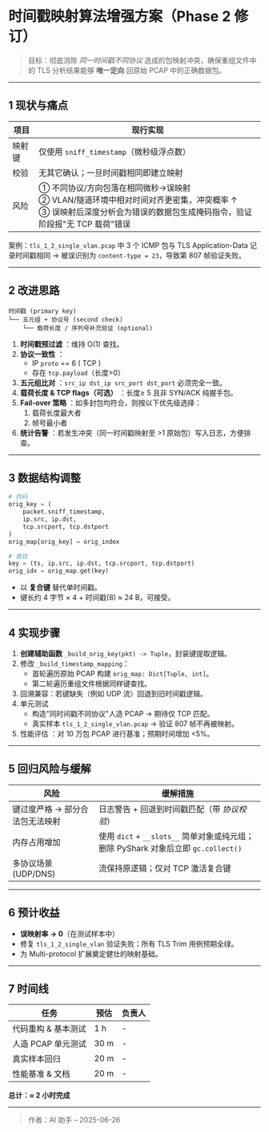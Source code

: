 # 时间戳映射算法增强方案（Phase 2 修订）

> 目标：彻底消除 *同一时间戳不同协议* 造成的包映射冲突，确保重组文件中的 TLS 分析结果能够 **唯一定向** 回原始 PCAP 中的正确数据包。

---

## 1 现状与痛点

| 项目 | 现行实现 |
| --- | --- |
| 映射键 | 仅使用 `sniff_timestamp`（微秒级浮点数） |
| 校验 | 无其它确认；一旦时间戳相同即建立映射 |
| 风险 | ① 不同协议/方向包落在相同微秒→误映射<br/>② VLAN/隧道环境中相对时间对齐更密集，冲突概率 ↑<br/>③ 误映射后深度分析会为错误的数据包生成掩码指令，验证阶段报"无 TCP 载荷"错误 |

案例：`tls_1_2_single_vlan.pcap` 中 3 个 ICMP 包与 TLS Application-Data 记录时间戳相同 → 被误识别为 `content-type = 23`，导致第 807 帧验证失败。

---

## 2 改进思路

```
时间戳 (primary key)
└── 五元组 + 协议号 (second check)
    └── 载荷长度 / 序列号补充验证 (optional)
```

1. **时间戳预过滤** ：维持 O(1) 查找。
2. **协议一致性** ：
   * IP `proto` == 6 ( TCP )
   * 存在 `tcp.payload`（长度>0）
3. **五元组比对** ：`src_ip dst_ip src_port dst_port` 必须完全一致。
4. **载荷长度 & TCP flags（可选）** ：长度≥ 5 且非 SYN/ACK 纯握手包。
5. **Fail-over 策略** ：如多封包均符合，则按以下优先级选择：
   1. 载荷长度最大者
   2. 帧号最小者
6. **统计告警** ：若发生冲突（同一时间戳映射至 >1 原始包）写入日志，方便排查。

---

## 3 数据结构调整

```python
# 伪码
orig_key = (
    packet.sniff_timestamp,
    ip.src, ip.dst,
    tcp.srcport, tcp.dstport
)
orig_map[orig_key] = orig_index

# 查找
key = (ts, ip.src, ip.dst, tcp.srcport, tcp.dstport)
orig_idx = orig_map.get(key)
```

* 以 **复合键** 替代单时间戳。
* 键长约 4 字节 × 4 + 时间戳(8) ≈ 24 B，可接受。

---

## 4 实现步骤

1. **创建辅助函数** `_build_orig_key(pkt) -> Tuple`，封装键提取逻辑。
2. 修改 `_build_timestamp_mapping`：
   * 首轮遍历原始 PCAP 构建 `orig_map: Dict[Tuple, int]`。
   * 第二轮遍历重组文件根据同样键查找。
3. 回溯兼容：若键缺失（例如 UDP 流）回退到旧时间戳逻辑。
4. 单元测试
   * 构造"同时间戳不同协议"人造 PCAP → 期待仅 TCP 匹配。
   * 真实样本 `tls_1_2_single_vlan.pcap` → 验证 807 帧不再被映射。
5. 性能评估 ：对 10 万包 PCAP 进行基准；预期时间增加 <5%。

---

## 5 回归风险与缓解

| 风险 | 缓解措施 |
| --- | --- |
| 键过度严格 → 部分合法包无法映射 | 日志警告 + 回退到时间戳匹配（带 *协议校验*） |
| 内存占用增加 | 使用 `dict` + `__slots__` 简单对象或纯元组；删除 PyShark 对象后立即 `gc.collect()` |
| 多协议场景 (UDP/DNS) | 流保持原逻辑；仅对 TCP 激活复合键 |

---

## 6 预计收益

* **误映射率 → 0**（在测试样本中）
* 修复 `tls_1_2_single_vlan` 验证失败；所有 TLS Trim 用例预期全绿。
* 为 Multi-protocol 扩展奠定健壮的映射基础。

---

## 7 时间线

| 任务 | 预估 | 负责人 |
| --- | --- | --- |
| 代码重构 & 基本测试 | 1 h | \- |
| 人造 PCAP 单元测试 | 30 m | \- |
| 真实样本回归 | 20 m | \- |
| 性能基准 & 文档 | 20 m | \- |

**总计：≈ 2 小时完成**

---

> 作者：AI 助手 – 2025-06-26 